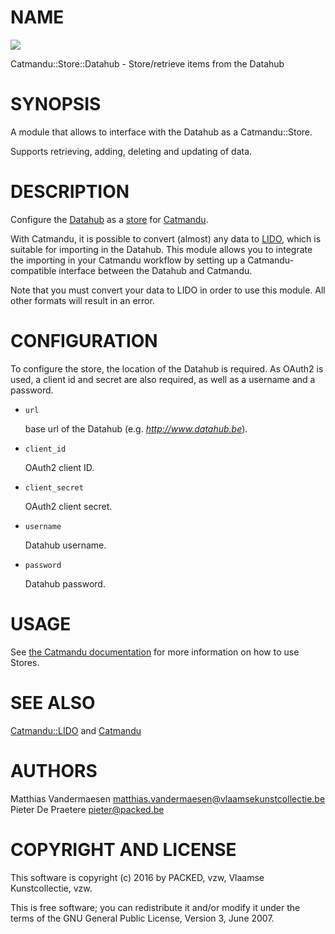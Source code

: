 # NAME

<div>
    <a href="https://travis-ci.org/thedatahub/Catmandu-Store-Datahub"><img src="https://travis-ci.org/thedatahub/Catmandu-Store-Datahub.svg?branch=master"></a>
</div>

Catmandu::Store::Datahub - Store/retrieve items from the Datahub

# SYNOPSIS

A module that allows to interface with the Datahub as a Catmandu::Store.

Supports retrieving, adding, deleting and updating of data.

# DESCRIPTION

Configure the [Datahub](https://github.com/thedatahub/Datahub) as a [store](http://librecat.org/Catmandu/#stores) for [Catmandu](http://librecat.org/).

With Catmandu, it is possible to convert (almost) any data to [LIDO](http://lido-schema.org/), which is suitable for importing in the Datahub. This module allows you to integrate the importing in your Catmandu workflow by setting up a Catmandu-compatible interface between the Datahub and Catmandu.

Note that you must convert your data to LIDO in order to use this module. All other formats will result in an error.

# CONFIGURATION

To configure the store, the location of the Datahub is required. As OAuth2 is used, a client id and secret are also required, as well as a username and a password.

- `url`

    base url of the Datahub (e.g. _http://www.datahub.be_).

- `client_id`

    OAuth2 client ID.

- `client_secret`

    OAuth2 client secret.

- `username`

    Datahub username.

- `password`

    Datahub password.

# USAGE

See [the Catmandu documentation](http://librecat.org/Catmandu/#stores) for more information on how to use Stores.

# SEE ALSO

[Catmandu::LIDO](https://metacpan.org/pod/Catmandu::LIDO) and [Catmandu](https://metacpan.org/pod/Catmandu)

# AUTHORS

Matthias Vandermaesen <matthias.vandermaesen@vlaamsekunstcollectie.be>
Pieter De Praetere <pieter@packed.be>

# COPYRIGHT AND LICENSE

This software is copyright (c) 2016 by PACKED, vzw, Vlaamse Kunstcollectie, vzw.

This is free software; you can redistribute it and/or modify it under the terms of the GNU General Public License, Version 3, June 2007.
